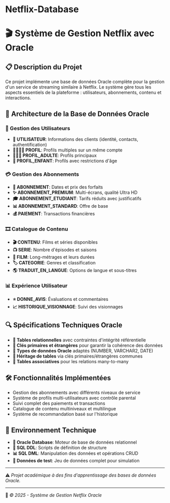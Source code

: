 # Netflix-Database
# 🎬 Système de Gestion Netflix avec Oracle

## 📋 Description du Projet

Ce projet implémente une base de données Oracle complète pour la gestion d'un service de streaming similaire à Netflix. Le système gère tous les aspects essentiels de la plateforme : utilisateurs, abonnements, contenu et interactions.

## 💽 Architecture de la Base de Données Oracle

### 👥 Gestion des Utilisateurs
- **👤 UTILISATEUR**: Informations des clients (identité, contacts, authentification)
- **👨‍👩‍👧‍👦 PROFIL**: Profils multiples sur un même compte
- **👨‍👩‍👧 PROFIL_ADULTE**: Profils principaux
- **👶 PROFIL_ENFANT**: Profils avec restrictions d'âge

### 💳 Gestion des Abonnements
- **📱 ABONNEMENT**: Dates et prix des forfaits
- **✨ ABONNEMENT_PREMIUM**: Multi-écrans, qualité Ultra HD
- **🎓 ABONNEMENT_ETUDIANT**: Tarifs réduits avec justificatifs
- **📊 ABONNEMENT_STANDARD**: Offre de base
- **💰 PAIEMENT**: Transactions financières

### 🎞️ Catalogue de Contenu
- **🎬 CONTENU**: Films et séries disponibles
- **📺 SERIE**: Nombre d'épisodes et saisons
- **🍿 FILM**: Long-métrages et leurs durées
- **🏷️ CATEGORIE**: Genres et classification
- **🌎 TRADUIT_EN_LANGUE**: Options de langue et sous-titres

### 📊 Expérience Utilisateur
- **⭐ DONNE_AVIS**: Évaluations et commentaires
- **📈 HISTORIQUE_VISIONNAGE**: Suivi des visionnages

## 🔍 Spécifications Techniques Oracle

- **💾 Tables relationnelles** avec contraintes d'intégrité référentielle
- **🔑 Clés primaires et étrangères** pour garantir la cohérence des données
- **📅 Types de données Oracle** adaptés (NUMBER, VARCHAR2, DATE)
- **🔄 Héritage de tables** via clés primaires/étrangères communes
- **🧩 Tables associatives** pour les relations many-to-many

## 🛠️ Fonctionnalités Implémentées

- Gestion des abonnements avec différents niveaux de service
- Système de profils multi-utilisateurs avec contrôle parental
- Suivi complet des paiements et transactions
- Catalogue de contenu multiniveaux et multilingue
- Système de recommandation basé sur l'historique

## 🚀 Environnement Technique

- **🔶 Oracle Database**: Moteur de base de données relationnel
- **📜 SQL DDL**: Scripts de définition de structure
- **📊 SQL DML**: Manipulation des données et opérations CRUD
- **🧪 Données de test**: Jeu de données complet pour simulation

---

⚠️ *Projet académique à des fins d'apprentissage des bases de données Oracle.*

---

🔗 *© 2025 - Système de Gestion Netflix Oracle*
